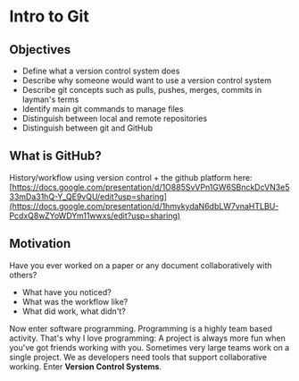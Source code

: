 # Intro to Git

## Objectives

* Define what a version control system does
* Describe why someone would want to use a version control system
* Describe git concepts such as pulls, pushes, merges, commits in layman's terms
* Identify main git commands to manage files
* Distinguish between local and remote repositories
* Distinguish between git and GitHub

## What is GitHub?
History/workflow using version control + the github platform here: [https://docs.google.com/presentation/d/1O885SvVPn1GW6SBnckDcVN3e533mDa31hQ-Y_QE9vQU/edit?usp=sharing](https://docs.google.com/presentation/d/1hmykydaN6dbLW7vnaHTLBU-PcdxQ8wZYoWDYm11wwxs/edit?usp=sharing)

## Motivation

Have you ever worked on a paper or any document collaboratively with others?

* What have you noticed?
* What was the workflow like?
* What did work, what didn't?

Now enter software programming. Programming is a highly team based activity. That's why I love programming: A project is always more fun when you've got friends working with you. Sometimes very large teams work on a single project. We as developers need tools that support collaborative working. Enter **Version Control Systems**.
